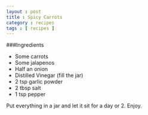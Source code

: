 ```yaml
---
layout : post
title : Spicy Carrots
category : recipes
tags : [ recipes ]
---
```


###Ingredients
* Some carrots
* Some jalapenos
* Half an onion
* Distilled Vinegar (fill the jar)
* 2 tsp garlic powder
* 2 tbsp salt
* 1 tsp pepper

Put everything in a jar and let it sit for a day or 2.  Enjoy.
